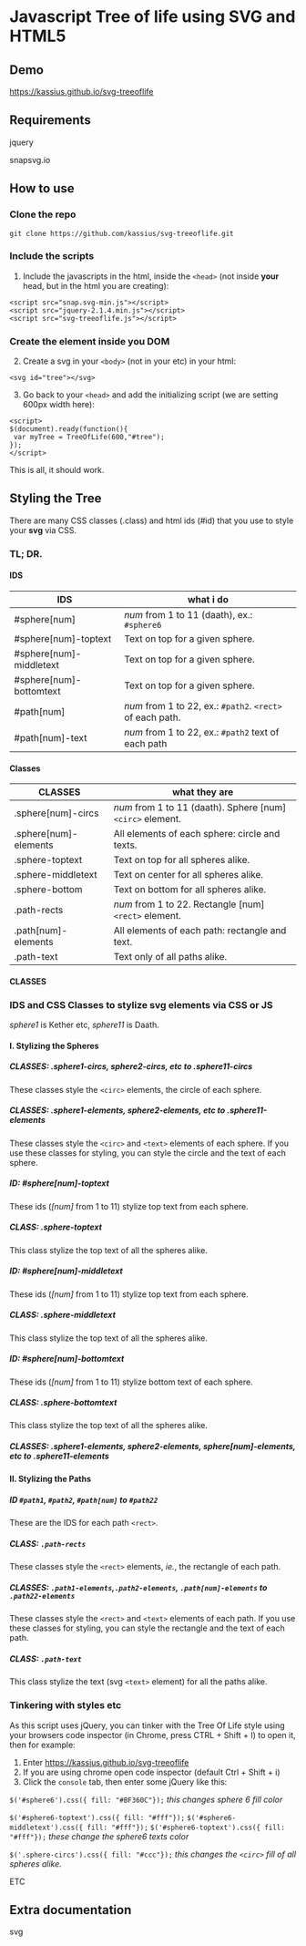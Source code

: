 # Javascript Tree of life using SVG and HTML5

## Demo

https://kassius.github.io/svg-treeoflife

## Requirements

jquery

snapsvg.io

## How to use

### Clone the repo

```
git clone https://github.com/kassius/svg-treeoflife.git
```

### Include the scripts

1. Include the javascripts in the html, inside the `<head>` (not inside **your** head, but in the html you are creating):

 ```
 <script src="snap.svg-min.js"></script>
 <script src="jquery-2.1.4.min.js"></script>
 <script src="svg-treeoflife.js"></script>
 ```

### Create the element inside you DOM

2. Create a svg in your `<body>` (not in your etc) in your html:

 `<svg id="tree"></svg>`
 
3. Go back to your `<head>` and add the initializing script (we are setting 600px width here):

 ```
 <script>    
 $(document).ready(function(){
  var myTree = TreeOfLife(600,"#tree");
 });
 </script>
 ```

This is all, it should work.

## Styling the Tree

There are many CSS classes (.class) and html ids (#id) that you use to style your **svg** via CSS.

### TL; DR.

#### IDS

IDS                     | what i do
----------------------- | ---------------------------
#sphere[num]            | *num* from 1 to 11 (daath), ex.: `#sphere6`
#sphere[num]-toptext    | Text on top for a given sphere.
#sphere[num]-middletext | Text on top for a given sphere.
#sphere[num]-bottomtext | Text on top for a given sphere.
#path[num]              | *num* from 1 to 22, ex.: `#path2`. `<rect>` of each path.
#path[num]-text         | *num* from 1 to 22, ex.: `#path2` text of each path

#### Classes

CLASSES               | what they are
--------------------- | -------------
.sphere[num]-circs    |  *num* from 1 to 11 (daath). Sphere [num] `<circ>` element.     | 
.sphere[num]-elements | All elements of each sphere: circle and texts.
.sphere-toptext       | Text on top for all spheres alike.
.sphere-middletext    | Text on center for all spheres alike.
.sphere-bottom        | Text on bottom for all spheres alike.
.path-rects           | *num* from 1 to 22. Rectangle [num] `<rect>` element.
.path[num]-elements   | All elements of each path: rectangle and text.
.path-text            | Text only of all paths alike. 

#### CLASSES

### IDS and CSS Classes to stylize svg elements via CSS or JS

*sphere1* is Kether etc, *sphere11* is Daath.

#### I. Stylizing the Spheres

##### CLASSES: **.sphere1-circs**, **sphere2-circs**, etc to **.sphere11-circs**

These classes style the `<circ>` elements, the circle of each sphere.

##### CLASSES: **.sphere1-elements**, **sphere2-elements**, etc to **.sphere11-elements**

These classes style the `<circ>` and `<text>` elements of each sphere. If you use these classes for styling, you can style the circle and the text of each sphere.

##### ID: #sphere[num]-toptext

These ids (*[num]* from 1 to 11) stylize top text from each sphere.

##### CLASS: .sphere-toptext

This class stylize the top text of all the spheres alike.

##### ID: #sphere[num]-middletext

These ids (*[num]* from 1 to 11) stylize top text from each sphere.

##### CLASS: .sphere-middletext

This class stylize the top text of all the spheres alike.

##### ID: #sphere[num]-bottomtext

These ids (*[num]* from 1 to 11) stylize bottom text of each sphere.

##### CLASS: .sphere-bottomtext

This class stylize the top text of all the spheres alike.

##### CLASSES: **.sphere1-elements**, **sphere2-elements**, **sphere[num]-elements**, etc to **.sphere11-elements**

#### II. Stylizing the Paths

##### ID `#path1`, `#path2`, `#path[num]` to `#path22`

These are the IDS for each path `<rect>`.

##### CLASS: `.path-rects`

These classes style the `<rect>` elements, *ie.*, the rectangle of each path.

##### CLASSES: `.path1-elements`,`.path2-elements`, `.path[num]-elements` to `.path22-elements`

These classes style the `<rect>` and `<text>` elements of each path. If you use these classes for styling, you can style the rectangle and the text of each path.

##### CLASS: `.path-text`

This class stylize the text (svg `<text>` element) for all the paths alike.

### Tinkering with styles etc

As this script uses jQuery, you can tinker with the Tree Of Life style using your browsers code inspector (in Chrome, press CTRL + Shift + I) to open it, then for example:

1. Enter https://kassius.github.io/svg-treeoflife
2. If you are using chrome open code inspector (default Ctrl + Shift + i)
3. Click the `console` tab, then enter some jQuery like this:

`$('#sphere6').css({ fill: "#BF360C"});`
*this changes sphere 6 fill color*

`$('#sphere6-toptext').css({ fill: "#fff"});`
`$('#sphere6-middletext').css({ fill: "#fff"});`
`$('#sphere6-toptext').css({ fill: "#fff"});`
*these change the sphere6 texts color*

`$('.sphere-circs').css({ fill: "#ccc"});`
*this changes the `<circ>` fill of all spheres alike.*

ETC

## Extra documentation

svg
